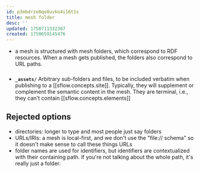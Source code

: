 ```yaml
---
id: p3mbdrze0qe8uvko4i16t1s
title: mesh folder
desc: ''
updated: 1750711332307
created: 1750659145476
---
```


- a mesh is structured with mesh folders, which correspond to RDF resources. When a mesh gets published, the folders also correspond to URL paths.




### 
* **`_assets/`**
  Arbitrary sub-folders and files, to be included verbatim when publishing to a [[sflow.concepts.site]]. Typically, they will supplement or complement the semantic content in the mesh. They are terminal, i.e., they can't contain [[sflow.concepts.elements]]


## Rejected options

- directories: longer to type and most people just say folders
- URLs/IRIs: a mesh is local-first, and we don't use the "file:// schema" so it doesn't make sense to call these things URLs
- folder names are used for identifiers, but identifiers are contextualized with their containing path. if you're not talking about the whole path, it's really just a folder.